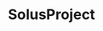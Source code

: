 ---
title: SolusProject
crosslinks:
- linux
- linux_gaming
- SurfaceLinux
- cmiles74
- Dell
- faeria
- wine_gaming
---